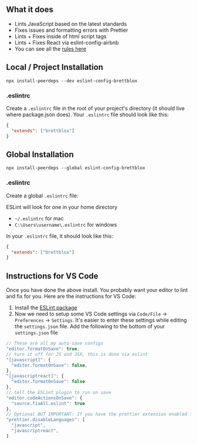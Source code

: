 ## What it does

- Lints JavaScript based on the latest standards
- Fixes issues and formatting errors with Prettier
- Lints + Fixes inside of html script tags
- Lints + Fixes React via eslint-config-airbnb
- You can see all the [rules here](https://github.com/brettblox/eslint-config-brettblox/blob/master/.eslintrc.js)

## Local /  Project Installation

```
npx install-peerdeps --dev eslint-config-brettblox
```

### .eslintrc

Create a `.eslintrc` file in the root of your project's directory (it should live where package.json does). Your
`.eslintrc` file should look like this:

```json
{
  "extends": ["brettblox"]
}
```

## Global Installation

```
npx install-peerdeps --global eslint-config-brettblox
```

### .eslintrc

Create a global `.eslintrc` file:

ESLint will look for one in your home directory

* `~/.eslintrc` for mac
* `C:\Users\username\.eslintrc` for windows

In your `.eslintrc` file, it should look like this:

```json
{
  "extends": ["brettblox"]
}
```

## Instructions for VS Code

Once you have done the above install. You probably want your editor to lint and fix for you. Here are the instructions
for VS Code:

1. Install the [ESLint package](https://marketplace.visualstudio.com/items?itemName=dbaeumer.vscode-eslint)
2. Now we need to setup some VS Code settings via `Code/File` → `Preferences` → `Settings`. It's easier to enter these
   settings while editing the `settings.json` file. Add the following to the bottom of your `settings.json` file

```js
// These are all my auto-save configs
"editor.formatOnSave": true,
// turn it off for JS and JSX, this is done via eslint
"[javascript]": {
  "editor.formatOnSave": false,
},
"[javascriptreact]": {
  "editor.formatOnSave": false
},
// tell the ESLint plugin to run on save
"editor.codeActionsOnSave": {
  "source.fixAll.eslint": true
},
// Optional BUT IMPORTANT: If you have the prettier extension enabled for other languages like CSS and HTML, turn it off for JS since we are doing it through Eslint already
"prettier.disableLanguages": [
  "javascript",
  "javascriptreact",
]
```
